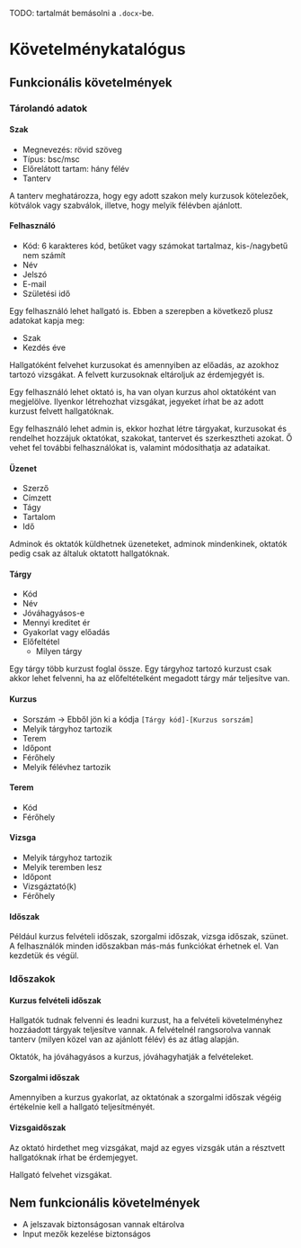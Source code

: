 TODO: tartalmát bemásolni a `.docx`-be.

# Követelménykatalógus 

## Funkcionális követelmények

### Tárolandó adatok

#### Szak

- Megnevezés: rövid szöveg
- Típus: bsc/msc
- Előrelátott tartam: hány félév
- Tanterv

A tanterv meghatározza, hogy egy adott szakon mely kurzusok kötelezőek, kötválok vagy szabválok, illetve, hogy melyik félévben ajánlott.


#### Felhasználó

- Kód: 6 karakteres kód, betűket vagy számokat tartalmaz, kis-/nagybetű nem számít
- Név
- Jelszó
- E-mail
- Születési idő

Egy felhasználó lehet hallgató is. Ebben a szerepben a következő plusz adatokat kapja meg:

- Szak
- Kezdés éve

Hallgatóként felvehet kurzusokat és amennyiben az előadás, az azokhoz tartozó vizsgákat. A felvett kurzusoknak eltároljuk az érdemjegyét is.

Egy felhasználó lehet oktató is, ha van olyan kurzus ahol oktatóként van megjelölve. Ilyenkor létrehozhat vizsgákat, jegyeket írhat be az adott kurzust felvett hallgatóknak.

Egy felhasználó lehet admin is, ekkor hozhat létre tárgyakat, kurzusokat és rendelhet hozzájuk oktatókat, szakokat, tantervet és szerkesztheti azokat. Ő vehet fel további felhasználókat is, valamint módosíthatja az adataikat.

#### Üzenet

- Szerző
- Címzett
- Tágy
- Tartalom
- Idő

Adminok és oktatók küldhetnek üzeneteket, adminok mindenkinek, oktatók pedig csak az általuk oktatott hallgatóknak.

#### Tárgy

- Kód
- Név
- Jóváhagyásos-e
- Mennyi kreditet ér
- Gyakorlat vagy előadás
- Előfeltétel
  - Milyen tárgy

Egy tárgy több kurzust foglal össze. Egy tárgyhoz tartozó kurzust csak akkor lehet felvenni, ha az előfeltételként megadott tárgy már teljesítve van.

#### Kurzus

- Sorszám -> Ebből jön ki a kódja `[Tárgy kód]-[Kurzus sorszám]`
- Melyik tárgyhoz tartozik
- Terem
- Időpont
- Férőhely
- Melyik félévhez tartozik

#### Terem

- Kód
- Férőhely

#### Vizsga

- Melyik tárgyhoz tartozik
- Melyik teremben lesz
- Időpont
- Vizsgáztató(k)
- Férőhely

#### Időszak

Például kurzus felvételi időszak, szorgalmi időszak, vizsga időszak, szünet. A felhasználók minden időszakban más-más funkciókat érhetnek el. Van kezdetük és végül.

### Időszakok

#### Kurzus felvételi időszak

Hallgatók tudnak felvenni és leadni kurzust, ha a felvételi követelményhez hozzáadott tárgyak teljesítve vannak. A felvételnél rangsorolva vannak tanterv (milyen közel van az ajánlott félév) és az átlag alapján. 

Oktatók, ha jóváhagyásos a kurzus, jóváhagyhatják a felvételeket.

#### Szorgalmi időszak

Amennyiben a kurzus gyakorlat, az oktatónak a szorgalmi időszak végéig értékelnie kell a hallgató teljesítményét.

#### Vizsgaidőszak

Az oktató hirdethet meg vizsgákat, majd az egyes vizsgák után a résztvett hallgatóknak írhat be érdemjegyet. 

Hallgató felvehet vizsgákat.

## Nem funkcionális követelmények

- A jelszavak biztonságosan vannak eltárolva
- Input mezők kezelése biztonságos
